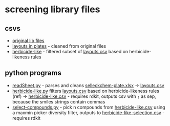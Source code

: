 # screening library files
## csvs
- [original lib files](selleckchem-plate.xlsx)
- [layouts in plates](layouts.csv) - cleaned from original files
- [herbicide-like](herbicide-like.csv) - filtered subset of [layouts.csv](layouts.csv) based on herbicide-likeness rules

## python programs
- [readSheet.py](readSheet.py) - parses and cleans [selleckchem-plate.xlsx](selleckchem-plate.xlsx) -> [layouts.csv](layouts.csv)
- [herbicide-like.py](herbicide-like.py) filters [layouts.csv](layouts.csv) based on herbicide-likeness rules (ref) -> [herbicide-like.csv](herbicide-like.csv) - requires rdkit, outputs csv with ```;``` as sep, because the smiles strings contain commas
- [select-compounds.py](select-compounds.py) - pick n compounds from [herbicide-like.csv](herbicide-like.csv) using a maxmin picker diversity filter, outputs to [herbicide-like-selection.csv](herbicide-like-selection.csv) - requires rdkit
